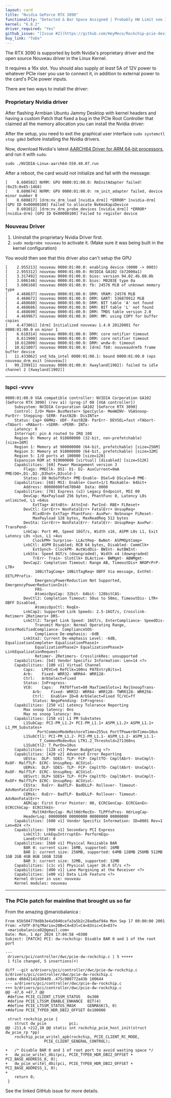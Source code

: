 ```yaml
---
layout: card
title: "Nvidia GeForce RTX 3090"
functionality: "Detected & Bar Space Assigned | Probably HW Limit see Issue"
kernel: "6.8.2"
driver_required: "Yes"
github_issue: "[Issue #2](https://github.com/HeyMeco/Rockchip-pcie-devices/issues/2)"
buy_link: "ToDo"
---
```

The RTX 3090 is supported by both Nvidia's proprietary driver and the open source Nouveau driver in the Linux Kernel.

It requires a 16x slot. You should also supply _at least_ 5A of 12V power to whatever PCIe riser you use to connect it, in addition to external power to the card's PCIe power inputs.

There are two ways to install the driver:

### Proprietary Nvidia driver

After flashing Armbian Ubuntu Jammy Desktop with kernel headers and having a custom Patch that fixed a bug in the PCIe Root Controller that claimed all the memory allocation you can install the Nvidia driver:

After the setup, you need to exit the graphical user interface `sudo systemctl stop gdm3` before installing the Nvidia drivers.

Now, download Nvidia's latest [AARCH64 Driver for ARM 64-bit processors](https://www.nvidia.com/en-us/drivers/unix/linux-aarch64-archive/), and run it with `sudo`:

```
sudo ./NVIDIA-Linux-aarch64-550.40.07.run
```

After a reboot, the card would not initialize and fail with the message: 
```
[    8.600582] NVRM: GPU 0000:01:00.0: RmInitAdapter failed! (0x25:0x65:1468)
[    8.600674] NVRM: GPU 0000:01:00.0: rm_init_adapter failed, device minor number 0
[    8.600817] [drm:nv_drm_load [nvidia_drm]] *ERROR* [nvidia-drm] [GPU ID 0x00000100] Failed to allocate NvKmsKapiDevice
[    8.601012] [drm:nv_drm_probe_devices [nvidia_drm]] *ERROR* [nvidia-drm] [GPU ID 0x00000100] Failed to register device
```

### Nouveau Driver
1. Uninstall the proprietary Nvidia Driver first.
2. `sudo modprobe nouveau` to activate it. (Make sure it was being built in the kernel configuration)

You would then see that this driver also can't setup the GPU
```
[    2.955213] nouveau 0000:01:00.0: enabling device (0000 -> 0003)
[    2.955312] nouveau 0000:01:00.0: NVIDIA GA102 (b72000a1)
[    3.317492] nouveau 0000:01:00.0: bios: version 94.02.4b.00.0b
[    3.606146] nouveau 0000:01:00.0: bios: M0203E type 0a
[    3.606160] nouveau 0000:01:00.0: fb: 24576 MiB of unknown memory type
[    4.468637] nouveau 0000:01:00.0: DRM: VRAM: 24576 MiB
[    4.468672] nouveau 0000:01:00.0: DRM: GART: 536870912 MiB
[    4.468680] nouveau 0000:01:00.0: DRM: BIT table 'A' not found
[    4.468686] nouveau 0000:01:00.0: DRM: BIT table 'L' not found
[    4.468690] nouveau 0000:01:00.0: DRM: TMDS table version 2.0
[    4.469967] nouveau 0000:01:00.0: DRM: MM: using COPY for buffer copies
[    4.473861] [drm] Initialized nouveau 1.4.0 20120801 for 0000:01:00.0 on minor 1
[    6.610314] nouveau 0000:01:00.0: DRM: core notifier timeout
[    8.611900] nouveau 0000:01:00.0: DRM: core notifier timeout
[   10.612000] nouveau 0000:01:00.0: DRM: wndw-0: timeout
[   10.621007] nouveau 0000:01:00.0: [drm] fb0: nouveaudrmfb frame buffer device
[   11.433062] snd_hda_intel 0000:01:00.1: bound 0000:01:00.0 (ops nouveau_drm_exit [nouveau])
[   99.239911] nouveau 0000:01:00.0: Xwayland[1902]: failed to idle channel 2 [Xwayland[1902]]
```
---
### lspci -vvvv
```
0000:01:00.0 VGA compatible controller: NVIDIA Corporation GA102 [GeForce RTX 3090] (rev a1) (prog-if 00 [VGA controller])
	Subsystem: NVIDIA Corporation GA102 [GeForce RTX 3090]
	Control: I/O+ Mem+ BusMaster+ SpecCycle- MemWINV- VGASnoop- ParErr- Stepping- SERR- FastB2B- DisINTx+
	Status: Cap+ 66MHz- UDF- FastB2B- ParErr- DEVSEL=fast >TAbort- <TAbort- <MAbort- >SERR- <PERR- INTx-
	Latency: 0
	Interrupt: pin A routed to IRQ 108
	Region 0: Memory at 918000000 (32-bit, non-prefetchable) [size=16M]
	Region 1: Memory at 900000000 (64-bit, prefetchable) [size=256M]
	Region 3: Memory at 910000000 (64-bit, prefetchable) [size=32M]
	Region 5: I/O ports at 100000 [size=128]
	Expansion ROM at 919000000 [virtual] [disabled] [size=512K]
	Capabilities: [60] Power Management version 3
		Flags: PMEClk- DSI- D1- D2- AuxCurrent=0mA PME(D0+,D1-,D2-,D3hot+,D3cold-)
		Status: D0 NoSoftRst+ PME-Enable- DSel=0 DScale=0 PME-
	Capabilities: [68] MSI: Enable+ Count=1/1 Maskable- 64bit+
		Address: 00000000fe670040  Data: 0000
	Capabilities: [78] Express (v2) Legacy Endpoint, MSI 00
		DevCap:	MaxPayload 256 bytes, PhantFunc 0, Latency L0s unlimited, L1 <64us
			ExtTag+ AttnBtn- AttnInd- PwrInd- RBE+ FLReset+
		DevCtl:	CorrErr+ NonFatalErr+ FatalErr+ UnsupReq+
			RlxdOrd+ ExtTag+ PhantFunc- AuxPwr- NoSnoop+ FLReset-
			MaxPayload 128 bytes, MaxReadReq 512 bytes
		DevSta:	CorrErr+ NonFatalErr- FatalErr- UnsupReq+ AuxPwr- TransPend-
		LnkCap:	Port #0, Speed 16GT/s, Width x16, ASPM L0s L1, Exit Latency L0s <1us, L1 <4us
			ClockPM+ Surprise- LLActRep- BwNot- ASPMOptComp+
		LnkCtl:	ASPM Disabled; RCB 64 bytes, Disabled- CommClk+
			ExtSynch- ClockPM- AutWidDis- BWInt- AutBWInt-
		LnkSta:	Speed 8GT/s (downgraded), Width x4 (downgraded)
			TrErr- Train- SlotClk+ DLActive- BWMgmt- ABWMgmt-
		DevCap2: Completion Timeout: Range AB, TimeoutDis+ NROPrPrP- LTR+
			 10BitTagComp+ 10BitTagReq+ OBFF Via message, ExtFmt- EETLPPrefix-
			 EmergencyPowerReduction Not Supported, EmergencyPowerReductionInit-
			 FRS-
			 AtomicOpsCap: 32bit- 64bit- 128bitCAS-
		DevCtl2: Completion Timeout: 50us to 50ms, TimeoutDis- LTR+ OBFF Disabled,
			 AtomicOpsCtl: ReqEn-
		LnkCap2: Supported Link Speeds: 2.5-16GT/s, Crosslink- Retimer+ 2Retimers+ DRS-
		LnkCtl2: Target Link Speed: 16GT/s, EnterCompliance- SpeedDis-
			 Transmit Margin: Normal Operating Range, EnterModifiedCompliance- ComplianceSOS-
			 Compliance De-emphasis: -6dB
		LnkSta2: Current De-emphasis Level: -6dB, EqualizationComplete+ EqualizationPhase1+
			 EqualizationPhase2+ EqualizationPhase3+ LinkEqualizationRequest-
			 Retimer- 2Retimers- CrosslinkRes: unsupported
	Capabilities: [b4] Vendor Specific Information: Len=14 <?>
	Capabilities: [100 v1] Virtual Channel
		Caps:	LPEVC=0 RefClk=100ns PATEntryBits=1
		Arb:	Fixed- WRR32- WRR64- WRR128-
		Ctrl:	ArbSelect=Fixed
		Status:	InProgress-
		VC0:	Caps:	PATOffset=00 MaxTimeSlots=1 RejSnoopTrans-
			Arb:	Fixed- WRR32- WRR64- WRR128- TWRR128- WRR256-
			Ctrl:	Enable+ ID=0 ArbSelect=Fixed TC/VC=ff
			Status:	NegoPending- InProgress-
	Capabilities: [250 v1] Latency Tolerance Reporting
		Max snoop latency: 0ns
		Max no snoop latency: 0ns
	Capabilities: [258 v1] L1 PM Substates
		L1SubCap: PCI-PM_L1.2+ PCI-PM_L1.1+ ASPM_L1.2+ ASPM_L1.1+ L1_PM_Substates+
			  PortCommonModeRestoreTime=255us PortTPowerOnTime=10us
		L1SubCtl1: PCI-PM_L1.2- PCI-PM_L1.1- ASPM_L1.2- ASPM_L1.1-
			   T_CommonMode=0us LTR1.2_Threshold=271360ns
		L1SubCtl2: T_PwrOn=10us
	Capabilities: [128 v1] Power Budgeting <?>
	Capabilities: [420 v2] Advanced Error Reporting
		UESta:	DLP- SDES- TLP- FCP- CmpltTO- CmpltAbrt- UnxCmplt- RxOF- MalfTLP- ECRC- UnsupReq- ACSViol-
		UEMsk:	DLP- SDES- TLP- FCP- CmpltTO- CmpltAbrt- UnxCmplt- RxOF- MalfTLP- ECRC- UnsupReq- ACSViol-
		UESvrt:	DLP+ SDES+ TLP- FCP+ CmpltTO- CmpltAbrt- UnxCmplt- RxOF+ MalfTLP+ ECRC- UnsupReq- ACSViol-
		CESta:	RxErr- BadTLP- BadDLLP- Rollover- Timeout- AdvNonFatalErr+
		CEMsk:	RxErr- BadTLP- BadDLLP- Rollover- Timeout- AdvNonFatalErr+
		AERCap:	First Error Pointer: 00, ECRCGenCap- ECRCGenEn- ECRCChkCap- ECRCChkEn-
			MultHdrRecCap- MultHdrRecEn- TLPPfxPres- HdrLogCap-
		HeaderLog: 00000000 00000000 00000000 00000000
	Capabilities: [600 v1] Vendor Specific Information: ID=0001 Rev=1 Len=024 <?>
	Capabilities: [900 v1] Secondary PCI Express
		LnkCtl3: LnkEquIntrruptEn- PerformEqu-
		LaneErrStat: 0
	Capabilities: [bb0 v1] Physical Resizable BAR
		BAR 0: current size: 16MB, supported: 16MB
		BAR 1: current size: 256MB, supported: 64MB 128MB 256MB 512MB 1GB 2GB 4GB 8GB 16GB 32GB
		BAR 3: current size: 32MB, supported: 32MB
	Capabilities: [c1c v1] Physical Layer 16.0 GT/s <?>
	Capabilities: [d00 v1] Lane Margining at the Receiver <?>
	Capabilities: [e00 v1] Data Link Feature <?>
	Kernel driver in use: nouveau
	Kernel modules: nouveau
```
---
### The PCIe patch for mainline that brought us so far
From the amazing @mariobalanica :
```
From 65b504779d8b3e4a5040cefa3a5b2c28adbaf94a Mon Sep 17 00:00:00 2001
From: =?UTF-8?q?Mario=20B=C4=83l=C4=83nic=C4=83?=
 <mariobalanica02@gmail.com>
Date: Mon, 1 Apr 2024 17:04:58 +0300
Subject: [PATCH] PCI: dw-rockchip: Disable BAR 0 and 1 of the root port

---
 drivers/pci/controller/dwc/pcie-dw-rockchip.c | 5 +++++
 1 file changed, 5 insertions(+)

diff --git a/drivers/pci/controller/dwc/pcie-dw-rockchip.c b/drivers/pci/controller/dwc/pcie-dw-rockchip.c
index d6842141d384d9..475c980772a43b 100644
--- a/drivers/pci/controller/dwc/pcie-dw-rockchip.c
+++ b/drivers/pci/controller/dwc/pcie-dw-rockchip.c
@@ -47,6 +47,7 @@
 #define PCIE_CLIENT_LTSSM_STATUS	0x300
 #define PCIE_LTSSM_ENABLE_ENHANCE	BIT(4)
 #define PCIE_LTSSM_STATUS_MASK		GENMASK(5, 0)
+#define PCIE_TYPE0_HDR_DBI2_OFFSET	0x100000
 
 struct rockchip_pcie {
 	struct dw_pcie			pci;
@@ -211,6 +212,10 @@ static int rockchip_pcie_host_init(struct dw_pcie_rp *pp)
 	rockchip_pcie_writel_apb(rockchip, PCIE_CLIENT_RC_MODE,
 				 PCIE_CLIENT_GENERAL_CONTROL);
 
+	/* Disable BAR 0 and 1 of root port to avoid wasting space */
+	dw_pcie_writel_dbi(pci, PCIE_TYPE0_HDR_DBI2_OFFSET + PCI_BASE_ADDRESS_0, 0);
+	dw_pcie_writel_dbi(pci, PCIE_TYPE0_HDR_DBI2_OFFSET + PCI_BASE_ADDRESS_1, 0);
+	
 	return 0;
 }
```
See the linked GitHub issue for more details.
